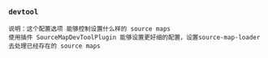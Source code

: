 ### `devtool`
    说明：这个配置选项 能够控制设置什么样的 source maps
    使用插件 SourceMapDevToolPlugin 能够设置更好细的配置，设置source-map-loader 去处理已经存在的 source maps